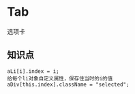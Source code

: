 # Tab
选项卡
## 知识点
    aLi[i].index = i;
    给每个li对象自定义属性，保存住当时的i的值
    aDiv[this.index].className = "selected";